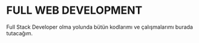 # FULL WEB DEVELOPMENT
Full Stack Developer olma yolunda bütün kodlarımı ve çalışmalarımı burada tutacağım.